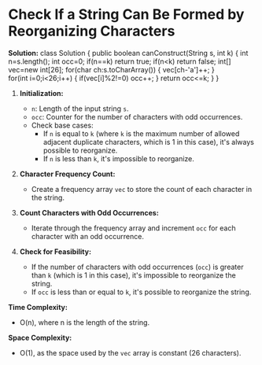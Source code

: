 # Check If a String Can Be Formed by Reorganizing Characters
**Solution:**
class Solution {
    public boolean canConstruct(String s, int k) {
      int n=s.length();
      int occ=0;
      if(n==k) return true;
      if(n<k) return false;
      int[] vec=new int[26];
      for(char ch:s.toCharArray())
      {
        vec[ch-'a']++;
      }  
      for(int i=0;i<26;i++)
      {
        if(vec[i]%2!=0) occ++;
      }
      return occ<=k;
    }
}
1. **Initialization:**
   - `n`: Length of the input string `s`.
   - `occ`: Counter for the number of characters with odd occurrences.
   - Check base cases:
     - If `n` is equal to `k` (where `k` is the maximum number of allowed adjacent duplicate characters, which is 1 in this case), it's always possible to reorganize.
     - If `n` is less than `k`, it's impossible to reorganize.

2. **Character Frequency Count:**
   - Create a frequency array `vec` to store the count of each character in the string.

3. **Count Characters with Odd Occurrences:**
   - Iterate through the frequency array and increment `occ` for each character with an odd occurrence.

4. **Check for Feasibility:**
   - If the number of characters with odd occurrences (`occ`) is greater than `k` (which is 1 in this case), it's impossible to reorganize the string. 
   - If `occ` is less than or equal to `k`, it's possible to reorganize the string.

**Time Complexity:**

- O(n), where n is the length of the string.

**Space Complexity:**

- O(1), as the space used by the `vec` array is constant (26 characters).
